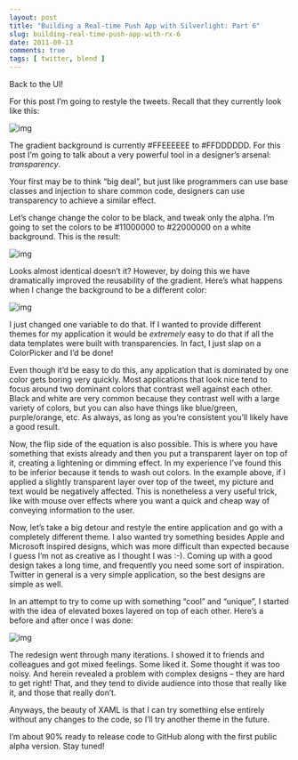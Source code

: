 ```yaml
---
layout: post
title: "Building a Real-time Push App with Silverlight: Part 6"
slug: building-real-time-push-app-with-rx-6
date: 2011-09-13
comments: true
tags: [ twitter, blend ]
---
```

Back to the UI!

For this post I’m going to restyle the tweets.  Recall that they currently look like this:

![img](http://lh4.ggpht.com/-ooxWWcVmX9w/Tm7icHgdN_I/AAAAAAAAAGo/wQ3qnvYAeWw/image_thumb2.png?imgmax=800)

The gradient background is currently #FFEEEEEE to #FFDDDDDD.  For this post I’m going to talk about a very powerful tool in a designer’s arsenal: *transparency*.

Your first may be to think “big deal”, but just like programmers can use base classes and injection to share common code, designers can use transparency to achieve a similar effect.

Let’s change change the color to be black, and tweak only the alpha.  I’m going to set the colors to be #11000000 to #22000000 on a white background.  This is the result:

![img](http://lh6.ggpht.com/-Ev-xA7pMsak/Tm7icnmllQI/AAAAAAAAAGw/xMZM3yNsGZA/image_thumb5.png?imgmax=800)

Looks almost identical doesn’t it?  However, by doing this we have dramatically improved the reusability of the gradient.  Here’s what happens when I change the background to be a different color:

![img](http://lh3.ggpht.com/-uPxkKsog7xU/Tm7ic2vJhpI/AAAAAAAAAG4/J-PMDfe_6EM/image_thumb8.png?imgmax=800)

I just changed one variable to do that.  If I wanted to provide different themes for my application it would be *extremely* easy to do that if all the data templates were built with transparencies.  In fact, I just slap on a ColorPicker and I’d be done!

Even though it’d be easy to do this, any application that is dominated by one color gets boring very quickly. Most applications that look nice tend to focus around two dominant colors that contrast well against each other. Black and white are very common because they contrast well with a large variety of colors, but you can also have things like blue/green, purple/orange, etc.  As always, as long as you’re consistent you’ll likely have a good result.

Now, the flip side of the equation is also possible.  This is where you have something that exists already and then you put a transparent layer on top of it, creating a lightening or dimming effect.  In my experience I’ve found this to be inferior because it tends to wash out colors.  In the example above, if I applied a slightly transparent layer over top of the tweet, my picture and text would be negatively affected.  This is nonetheless a very useful trick, like with mouse over effects where you want a quick and cheap way of conveying information to the user.

Now, let’s take a big detour and restyle the entire application and go with a completely different theme.  I also wanted try something besides Apple and Microsoft inspired designs, which was more difficult than expected because I guess I’m not as creative as I thought I was :-).  Coming up with a good design takes a long time, and frequently you need some sort of inspiration.  Twitter in general is a very simple application, so the best designs are simple as well.

In an attempt to try to come up with something “cool” and “unique”, I started with the idea of elevated boxes layered on top of each other.  Here’s a before and after once I was done:

![img](http://lh5.ggpht.com/-Mz_J4B2JDLM/Tm7idcOBx-I/AAAAAAAAAHA/7FGeCgmZzek/image_thumb11.png?imgmax=800)

The redesign went through many iterations.  I showed it to friends and colleagues and got mixed feelings.  Some liked it.  Some thought it was too noisy.  And herein revealed a problem with complex designs – they are hard to get right!  That, and they tend to divide audience into those that really like it, and those that really don’t.

Anyways, the beauty of XAML is that I can try something else entirely without any changes to the code, so I’ll try another theme in the future.

I’m about 90% ready to release code to GitHub along with the first public alpha version.  Stay tuned!
